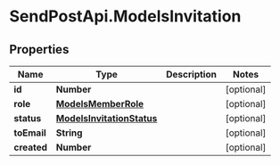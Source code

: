 # SendPostApi.ModelsInvitation

## Properties
Name | Type | Description | Notes
------------ | ------------- | ------------- | -------------
**id** | **Number** |  | [optional] 
**role** | [**ModelsMemberRole**](ModelsMemberRole.md) |  | [optional] 
**status** | [**ModelsInvitationStatus**](ModelsInvitationStatus.md) |  | [optional] 
**toEmail** | **String** |  | [optional] 
**created** | **Number** |  | [optional] 


